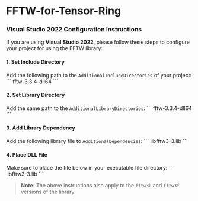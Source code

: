 # FFTW-for-Tensor-Ring
### Visual Studio 2022 Configuration Instructions

If you are using **Visual Studio 2022**, please follow these steps to configure your project for using the FFTW library:

#### 1. Set Include Directory
Add the following path to the `AdditionalIncludeDirectories` of your project:
\```
fftw-3.3.4-dll64
\```

#### 2. Set Library Directory
Add the same path to the `AdditionalLibraryDirectories`:
\```
fftw-3.3.4-dll64
\```

#### 3. Add Library Dependency
Add the following library file to `AdditionalDependencies`:
\```
libfftw3-3.lib
\```

#### 4. Place DLL File
Make sure to place the file below in your executable file directory:
\```
libfftw3-3.lib
\```

> **Note:** The above instructions also apply to the `fftw3l` and `fftw3f` versions of the library.

